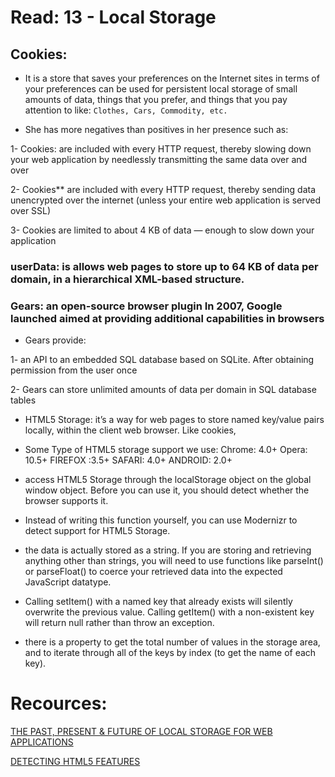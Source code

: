 # Read: 13 - Local Storage

## **Cookies:**

+ It is a store that saves your preferences on the Internet sites in terms of your preferences can be used for persistent local storage of small amounts of data, things that you prefer, and things that you pay attention to like: ``Clothes, Cars, Commodity, etc.``
 

+ She has more negatives than positives in her presence such as:

1- Cookies: are included with every HTTP request, thereby slowing down your web application by needlessly transmitting the same data over  and over

2- Cookies** are included with every HTTP request, thereby sending data unencrypted over the internet (unless your entire web application is served over SSL)

3- Cookies are limited to about 4 KB of data — enough to slow down your application
 

 

### userData: is allows web pages to store up to 64 KB of data per domain, in a hierarchical XML-based structure.
 

### Gears: an open-source browser plugin In 2007, Google launched aimed at providing additional capabilities in browsers
 

+ Gears provide: 

1- an API to an embedded SQL database based on SQLite. After obtaining permission from the user once

2- Gears can store unlimited amounts of data per domain in SQL database tables 
 
+ HTML5 Storage: it’s a way for web pages to store named key/value pairs locally, within the client web browser. Like cookies,
 

+ Some Type of HTML5 storage support we use:
Chrome: 4.0+     Opera: 10.5+     FIREFOX :3.5+    SAFARI: 4.0+      ANDROID: 2.0+ 

+ access HTML5 Storage through the localStorage object on the global window object. Before you can use it, you should detect whether the browser supports it.
 
+ Instead of writing this function yourself, you can use Modernizr to detect support for HTML5 Storage.
 
+ the data is actually stored as a string. If you are storing and retrieving anything other than strings, you will need to use functions like parseInt() or parseFloat() to coerce your retrieved data into the expected JavaScript datatype.
 
+ Calling setItem() with a named key that already exists will silently overwrite the previous value. Calling getItem() with a non-existent key will return null rather than throw an exception.
 
+  there is a property to get the total number of values in the storage area, and to iterate through all of the keys by index (to get the name of each key).
 
 
 # Recources:
 
 [THE PAST, PRESENT & FUTURE OF LOCAL STORAGE FOR WEB APPLICATIONS](http://diveinto.html5doctor.com/storage.html)
 
 
 [DETECTING HTML5 FEATURES](http://diveinto.html5doctor.com/detect.html#storage)
 
